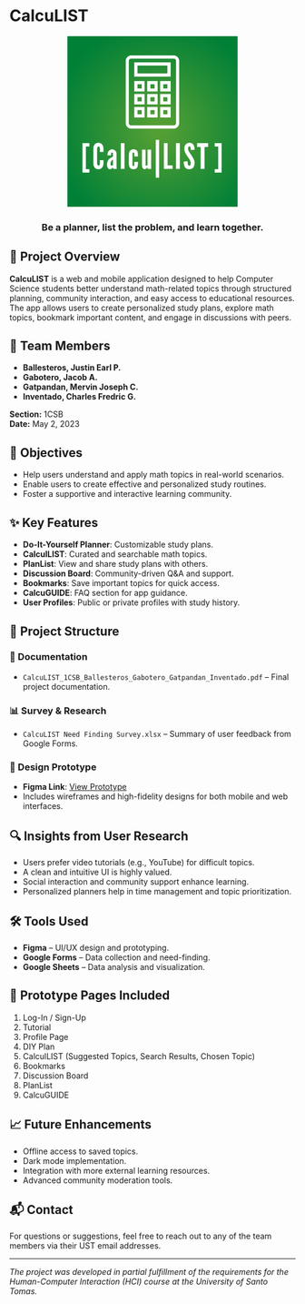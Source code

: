 # CalcuLIST 

<div align="center">

<img src="https://github.com/ShizueSeira/CalcuLIST/raw/main/CalcuLIST%20Logo.png" alt="CalcuLIST Logo" width="300" />

### Be a planner, list the problem, and learn together.
</div>

## 📌 Project Overview

**CalcuLIST** is a web and mobile application designed to help Computer Science students better understand math-related topics through structured planning, community interaction, and easy access to educational resources. The app allows users to create personalized study plans, explore math topics, bookmark important content, and engage in discussions with peers.

## 👥 Team Members

- **Ballesteros, Justin Earl P.**  
- **Gabotero, Jacob A.**  
- **Gatpandan, Mervin Joseph C.**  
- **Inventado, Charles Fredric G.**

**Section:** 1CSB  
**Date:** May 2, 2023

## 🎯 Objectives

- Help users understand and apply math topics in real-world scenarios.
- Enable users to create effective and personalized study routines.
- Foster a supportive and interactive learning community.

## ✨ Key Features

- **Do-It-Yourself Planner**: Customizable study plans.
- **CalculLIST**: Curated and searchable math topics.
- **PlanList**: View and share study plans with others.
- **Discussion Board**: Community-driven Q&A and support.
- **Bookmarks**: Save important topics for quick access.
- **CalcuGUIDE**: FAQ section for app guidance.
- **User Profiles**: Public or private profiles with study history.

## 📂 Project Structure

### 📄 Documentation
- `CalcuLIST_1CSB_Ballesteros_Gabotero_Gatpandan_Inventado.pdf` – Final project documentation.

### 📊 Survey & Research
- `CalcuLIST Need Finding Survey.xlsx` – Summary of user feedback from Google Forms.

### 🎨 Design Prototype
- **Figma Link**: [View Prototype](https://www.figma.com/file/tKzaI9VHrFj5dWlmz6wPXZ/Untitled?node-id=1%3A8&t=kaNhdwnpvudESckC-1)
- Includes wireframes and high-fidelity designs for both mobile and web interfaces.

## 🔍 Insights from User Research

- Users prefer video tutorials (e.g., YouTube) for difficult topics.
- A clean and intuitive UI is highly valued.
- Social interaction and community support enhance learning.
- Personalized planners help in time management and topic prioritization.

## 🛠️ Tools Used

- **Figma** – UI/UX design and prototyping.
- **Google Forms** – Data collection and need-finding.
- **Google Sheets** – Data analysis and visualization.

## 🧩 Prototype Pages Included

1. Log-In / Sign-Up
2. Tutorial
3. Profile Page
4. DIY Plan
5. CalculLIST (Suggested Topics, Search Results, Chosen Topic)
6. Bookmarks
7. Discussion Board
8. PlanList
9. CalcuGUIDE

## 📈 Future Enhancements

- Offline access to saved topics.
- Dark mode implementation.
- Integration with more external learning resources.
- Advanced community moderation tools.

## 📬 Contact

For questions or suggestions, feel free to reach out to any of the team members via their UST email addresses.

---

*The project was developed in partial fulfillment of the requirements for the Human-Computer Interaction (HCI) course at the University of Santo Tomas.*
